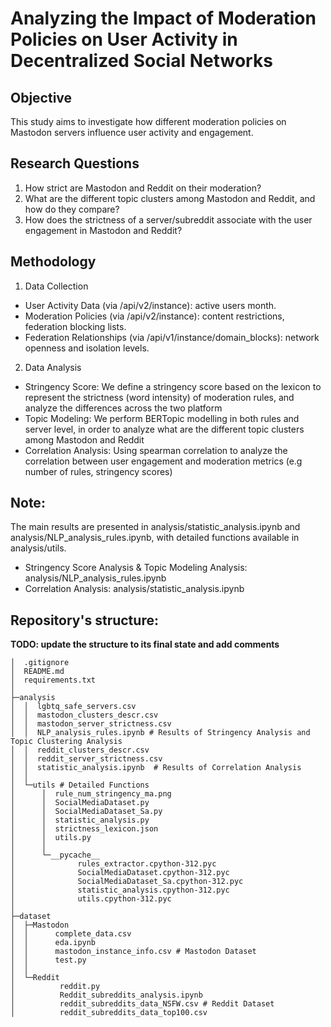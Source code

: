 # Analyzing the Impact of Moderation Policies on User Activity in Decentralized Social Networks

## Objective
This study aims to investigate how different moderation policies on Mastodon servers influence user activity and engagement. 

## Research Questions
1. How strict are Mastodon and Reddit on their moderation?
2. What are the different topic clusters among Mastodon and Reddit, and how do they compare?
3. How does the strictness of a server/subreddit associate with the user engagement in Mastodon and Reddit?

## Methodology
1. Data Collection
* User Activity Data (via /api/v2/instance): active users month.
* Moderation Policies (via /api/v2/instance): content restrictions, federation blocking lists.
* Federation Relationships (via /api/v1/instance/domain_blocks): network openness and isolation levels.
2. Data Analysis
* Stringency Score: We define a stringency score based on the lexicon to represent the strictness (word intensity) of moderation rules, and analyze the differences across the two platform
* Topic Modeling: We perform BERTopic modelling in both rules and server level, in order to analyze what are the different topic clusters among Mastodon and Reddit
* Correlation Analysis: Using spearman correlation to analyze the correlation between user engagement and moderation metrics (e.g number of rules, stringency scores)



## Note:
The main results are presented in analysis/statistic_analysis.ipynb and analysis/NLP_analysis_rules.ipynb, with detailed functions available in analysis/utils.

- Stringency Score Analysis & Topic Modeling Analysis: analysis/NLP_analysis_rules.ipynb
- Correlation Analysis: analysis/statistic_analysis.ipynb

## Repository's structure:

**TODO: update the structure to its final state and add comments**

```
│  .gitignore
│  README.md
│  requirements.txt
│  
├─analysis
│  │  lgbtq_safe_servers.csv
│  │  mastodon_clusters_descr.csv
│  │  mastodon_server_strictness.csv
│  │  NLP_analysis_rules.ipynb # Results of Stringency Analysis and Topic Clustering Analysis
│  │  reddit_clusters_descr.csv
│  │  reddit_server_strictness.csv
│  │  statistic_analysis.ipynb  # Results of Correlation Analysis
│  │  
│  └─utils # Detailed Functions
│      │  rule_num_stringency_ma.png
│      │  SocialMediaDataset.py
│      │  SocialMediaDataset_Sa.py
│      │  statistic_analysis.py
│      │  strictness_lexicon.json
│      │  utils.py
│      │  
│      └─__pycache__
│              rules_extractor.cpython-312.pyc
│              SocialMediaDataset.cpython-312.pyc
│              SocialMediaDataset_Sa.cpython-312.pyc
│              statistic_analysis.cpython-312.pyc
│              utils.cpython-312.pyc
│              
├─dataset
│  ├─Mastodon
│  │      complete_data.csv
│  │      eda.ipynb
│  │      mastodon_instance_info.csv # Mastodon Dataset
│  │      test.py
│  │      
│  └─Reddit
│          reddit.py
│          Reddit_subreddits_analysis.ipynb
│          reddit_subreddits_data_NSFW.csv # Reddit Dataset
│          reddit_subreddits_data_top100.csv
```

